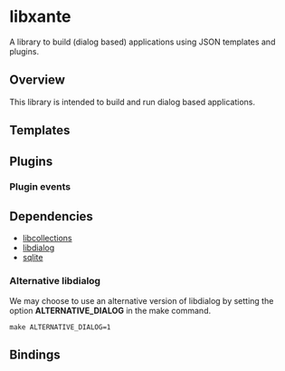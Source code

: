 # libxante

A library to build (dialog based) applications using JSON templates and
plugins.

## Overview

This library is intended to build and run dialog based applications.

## Templates

## Plugins

### Plugin events

## Dependencies

* [libcollections](https://github.com/rsfreitas/libcollections)
* [libdialog](http://invisible-island.net/dialog/)
* [sqlite](http://www.sqlite.org)

### Alternative libdialog

We may choose to use an alternative version of libdialog by setting the
option **ALTERNATIVE\_DIALOG** in the make command.
```
make ALTERNATIVE_DIALOG=1
```

## Bindings

